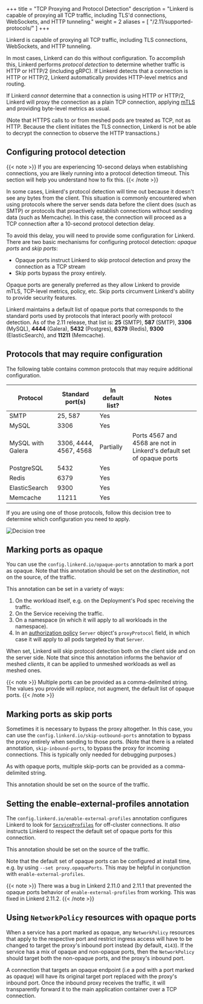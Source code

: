 +++
title = "TCP Proxying and Protocol Detection"
description = "Linkerd is capable of proxying all TCP traffic, including TLS'd connections, WebSockets, and HTTP tunneling."
weight = 2
aliases = [
  "/2.11/supported-protocols/"
]
+++

Linkerd is capable of proxying all TCP traffic, including TLS connections,
WebSockets, and HTTP tunneling.

In most cases, Linkerd can do this without configuration. To accomplish this,
Linkerd performs *protocol detection* to determine whether traffic is HTTP or
HTTP/2 (including gRPC). If Linkerd detects that a connection is HTTP or
HTTP/2, Linkerd automatically provides HTTP-level metrics and routing.

If Linkerd *cannot* determine that a connection is using HTTP or HTTP/2,
Linkerd will proxy the connection as a plain TCP connection, applying
[mTLS](../automatic-mtls/) and providing byte-level metrics as usual.

(Note that HTTPS calls to or from meshed pods are treated as TCP, not as HTTP.
Because the client initiates the TLS connection, Linkerd is not be able to
decrypt the connection to observe the HTTP transactions.)

## Configuring protocol detection

{{< note >}}
If you are experiencing 10-second delays when establishing connections, you are
likely running into a protocol detection timeout. This section will help you
understand how to fix this.
{{< /note >}}

In some cases, Linkerd's protocol detection will time out because it doesn't see
any bytes from the client. This situation is commonly encountered when using
protocols where the server sends data before the client does (such as SMTP) or
protocols that proactively establish connections without sending data (such as
Memcache). In this case, the connection will proceed as a TCP connection after a
10-second protocol detection delay.

To avoid this delay, you will need to provide some configuration for Linkerd.
There are two basic mechanisms for configuring protocol detection: _opaque
ports_ and _skip ports_:

* Opaque ports instruct Linkerd to skip protocol detection and proxy the
  connection as a TCP stream
* Skip ports bypass the proxy entirely.

Opaque ports are generally preferred as they allow Linkerd to provide mTLS,
TCP-level metrics, policy, etc. Skip ports circumvent Linkerd's ability to
provide security features.

Linkerd maintains a default list of opaque ports that corresponds to the
standard ports used by protocols that interact poorly with protocol detection.
As of the 2.11 release, that list is: **25** (SMTP), **587** (SMTP), **3306**
(MySQL), **4444** (Galera), **5432** (Postgres), **6379** (Redis), **9300**
(ElasticSearch), and **11211** (Memcache).

## Protocols that may require configuration

The following table contains common protocols that may require additional
configuration.

| Protocol        | Standard port(s) | In default list? | Notes |
|-----------------|------------------|------------------|-------|
| SMTP            | 25, 587          | Yes              |       |
| MySQL           | 3306             | Yes              |       |
| MySQL with Galera | 3306, 4444, 4567, 4568 | Partially | Ports 4567 and 4568 are not in Linkerd's default set of opaque ports  |
| PostgreSQL      | 5432             | Yes              |       |
| Redis           | 6379             | Yes              |       |
| ElasticSearch   | 9300             | Yes              |       |
| Memcache        | 11211            | Yes              |       |

If you are using one of those protocols, follow this decision tree to determine
which configuration you need to apply.

![Decision tree](/images/protocol-detection-decision-tree.png)

## Marking ports as opaque

You can use the `config.linkerd.io/opaque-ports` annotation to mark a port as
opaque. Note that this annotation should be set on the _destination_, not on the
source, of the traffic.

This annotation can be set in a variety of ways:

1. On the workload itself, e.g. on the Deployment's Pod spec receiving the traffic.
1. On the Service receiving the traffic.
1. On a namespace (in which it will apply to all workloads in the namespace).
1. In an [authorization policy](../server-policy/) `Server` object's
   `proxyProtocol` field, in which case it will apply to all pods targeted by that
   `Server`.

When set, Linkerd will skip protocol detection both on the client side and on
the server side. Note that since this annotation informs the behavior of meshed
_clients_, it can be applied to unmeshed workloads as well as meshed ones.

{{< note >}}
Multiple ports can be provided as a comma-delimited string. The values you
provide will _replace_, not augment, the default list of opaque ports.
{{< /note >}}

## Marking ports as skip ports

Sometimes it is necessary to bypass the proxy altogether. In this case, you can
use the `config.linkerd.io/skip-outbound-ports` annotation to bypass the proxy
entirely when sending to those ports. (Note that there is a related annotation,
`skip-inbound-ports`, to bypass the proxy for incoming connections. This is
typically only needed for debugging purposes.)

As with opaque ports, multiple skip-ports can be provided as a comma-delimited
string.

This annotation should be set on the source of the traffic.

## Setting the enable-external-profiles annotation

The `config.linkerd.io/enable-external-profiles` annotation configures Linkerd
to look for [`ServiceProfiles`](../service-profiles/) for off-cluster
connections. It *also* instructs Linkerd to respect the default set of opaque
ports for this connection.

This annotation should be set on the source of the traffic.

Note that the default set of opaque ports can be configured at install
time, e.g. by using `--set proxy.opaquePorts`. This may be helpful in
conjunction with `enable-external-profiles`.

{{< note >}}
There was a bug in Linkerd 2.11.0 and 2.11.1 that prevented the opaque ports
behavior of `enable-external-profiles` from working. This was fixed in Linkerd
2.11.2.
{{< /note >}}

## Using `NetworkPolicy` resources with opaque ports

When a service has a port marked as opaque, any `NetworkPolicy` resources that
apply to the respective port and restrict ingress access will have to be
changed to target the proxy's inbound port instead (by default, `4143`). If the
service has a mix of opaque and non-opaque ports, then the `NetworkPolicy`
should target both the non-opaque ports, and the proxy's inbound port.

A connection that targets an opaque endpoint (i.e a pod with a port marked as
opaque) will have its original target port replaced with the proxy's inbound
port. Once the inbound proxy receives the traffic, it will transparently
forward it to the main application container over a TCP connection.
